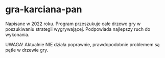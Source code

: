# gra-karciana-pan
Napisane w 2022 roku.
Program przeszukuje całe drzewo gry w poszukiwaniu strategii wygrywającej. Podpowiada najlepszy ruch do wykonania.

UWAGA!
Aktualnie NIE działa poprawnie, prawdopodobnie problemem są pętle w drzewie gry.
